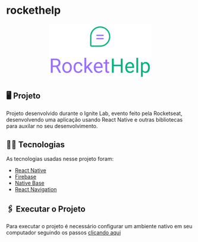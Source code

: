 # rockethelp
<div align="center"><img width="275em" src="./src/assets/logo_primary.svg"></div>

  ## 🖥 Projeto
  Projeto desenvolvido durante o Ignite Lab, evento feito pela Rocketseat, desenvolvendo uma aplicação usando React Native e outras bibliotecas para auxilar no seu desenvolvimento.

  ## 👨‍💻 Tecnologias
  As tecnologias usadas nesse projeto foram:
  - [React Native](https://reactnative.dev/)
  - [Firebase](https://firebase.google.com/)
  - [Native Base](https://nativebase.io/)
  - [React Navigation](https://reactnavigation.org/docs/getting-started/)
<p></p>

  ## 🖇 Executar o Projeto
  Para executar o projeto é necessário configurar um ambiente nativo em seu computador seguindo os passos <a href="https://react-native.rocketseat.dev/">clicando aqui</a>
